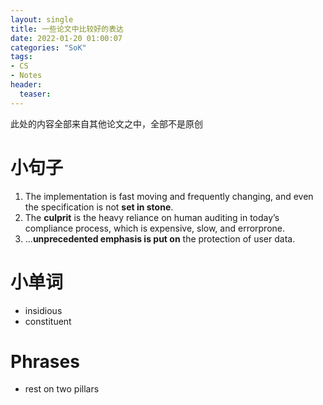 ```yaml
---
layout: single
title: 一些论文中比较好的表达
date: 2022-01-20 01:00:07
categories: "SoK"
tags:
- CS
- Notes
header:
  teaser: 
---
```


此处的内容全部来自其他论文之中，全部不是原创

# 小句子

1. The implementation is fast moving and frequently changing, and even the specification is not **set in stone**.
2. The **culprit** is the heavy reliance on human auditing in today’s compliance process, which is expensive, slow, and errorprone.
3. ...**unprecedented emphasis is put on** the protection of user data. 

# 小单词

- insidious
- constituent

# Phrases

- rest on two pillars
